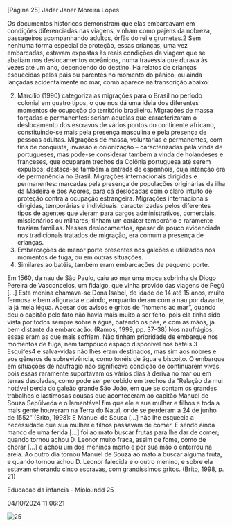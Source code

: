 [Página 25]
Jader Janer Moreira Lopes

Os documentos históricos demonstram que elas embarcavam em
condições diferenciadas nas viagens, vinham como pajens da nobreza,
passageiros acompanhando adultos, órfãs do rei e grumetes.2
Sem nenhuma forma especial de proteção, essas crianças, uma
vez embarcadas, estavam expostas às reais condições da viagem que
se abatiam nos deslocamentos oceânicos, numa travessia que durava
às vezes até um ano, dependendo do destino. Há relatos de crianças
esquecidas pelos pais ou parentes no momento do pânico, ou ainda
lançadas acidentalmente no mar, como aparece na transcrição abaixo:

2. Marcílio (1990) categoriza as
migrações para o Brasil no período
colonial em quatro tipos, o que nos dá
uma ideia dos diferentes momentos
de ocupação do território brasileiro.
Migrações de massa forçadas e
permanentes: seriam aquelas que
caracterizaram o deslocamento
dos escravos de vários pontos do
continente africano, constituindo-se
mais pela presença masculina e
pela presença de pessoas adultas.
Migrações de massa, voluntárias e
permanentes, com fins de conquista,
invasão e colonização – caracterizadas
pela vinda de portugueses, mas
pode-se considerar também a vinda de
holandeses e franceses, que ocuparam
trechos da Colônia portuguesa
até serem expulsos; destaca-se
também a entrada de espanhóis,
cuja intenção era de permanência
no Brasil. Migrações internacionais
dirigidas e permanentes: marcadas
pela presença de populações
originárias da ilha da Madeira e dos
Açores, para cá deslocadas com o
claro intuito de proteção contra a
ocupação estrangeira. Migrações
internacionais dirigidas, temporárias
e individuais: caracterizadas pelos
diferentes tipos de agentes que
vieram para cargos administrativos,
comerciais, missionários ou militares;
tinham um caráter temporário e
raramente traziam famílias. Nesses
deslocamentos, apesar de pouco
evidenciada nos tradicionais tratados
de migração, era comum a presença
de crianças.
3. Embarcações de menor porte
presentes nos galeões e utilizados
nos momentos de fuga, ou em outras
situações.
4. Similares ao batéis, também eram
embarcações de pequeno porte.

Em 1560, da nau de São Paulo, caiu ao mar uma moça
sobrinha de Diogo Pereira de Vasconcelos, um fidalgo,
que vinha provido das viagens de Pegú […] Esta menina
chamava-se Dona Isabel, de idade de 14 até 15 anos, muito
fermosa e bem afigurada e caindo, enquanto deram com a
nau por davante, ia já meia légua. Apesar dos avisos e gritos
de “homens ao mar”, quando deu o capitão pelo fato não
havia mais muito a ser feito, pois ela tinha sido vista por
todos sempre sobre a água, batendo os pés, e com as mãos,
já bem distante da embarcação.
(Ramos, 1999, pp. 37–38)
Nos naufrágios, essas eram as que mais sofriam. Não tinham prioridade de embarque nos momentos de fuga, nem tampouco espaço disponível nos batéis.3 Esquifes4 e salva-vidas não lhes eram destinados,
mas sim aos nobres e aos gêneros de sobrevivência, como tonéis de
água e biscoito.
O embarque em situações de naufrágio não significava condição
de continuarem vivas, pois essas raramente suportavam os vários dias
à deriva no mar ou em terras desoladas, como pode ser percebido em
trechos da “Relação da mui notável perda do galeão grande São João,
em que se contam os grandes trabalhos e lastimosas cousas que aconteceram ao capitão Manuel de Souza Sepúlveda e o lamentável fim
que ele e sua mulher e filhos e toda a mais gente houveram na Terra do
Natal, onde se perderam a 24 de junho de 1552” (Brito, 1998):
E Manuel de Sousa […] não lhe esquecia a necessidade
que sua mulher e filhos passavam de comer. E sendo ainda
manco de uma ferida […] foi ao mato buscar frutas para lhe
dar de comer; quando tornou achou D. Leonor muito fraca,
assim de fome, como de chorar […] e achou um dos meninos
morto e por sua mão o enterrou na areia. Ao outro dia tornou
Manuel de Souza ao mato a buscar alguma fruta, e quando
tornou achou D. Leonor falecida e o outro menino, e sobre ela
estavam chorando cinco escravas, com grandíssimos gritos.
(Brito, 1998, p. 21)


Educacao da infancia - Miolo.indd 25

04/10/2024 11:06:21

![25](./img/page_25-01.jpg)
